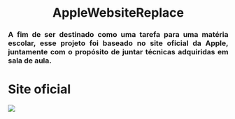 
<h1 align="center">AppleWebsiteReplace</h1>

<h3 align="justify">A fim de ser destinado como uma tarefa para uma matéria escolar, esse projeto foi baseado no site oficial da Apple, juntamente com o propósito de juntar técnicas adquiridas em sala de aula.</h3>

<h1>Site oficial</h1>

<img src="https://s4.aconvert.com/convert/p3r68-cdx67/a7rh5-7hrjd.jpg"></img>
